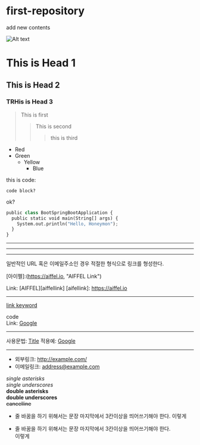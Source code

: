 # first-repository
add new contents

![Alt text](/Path/to/img.jpg)

# This is Head 1
## This is Head 2
### TRHis is Head 3

> This is first
>  > This is second
>  >   > this is third

* Red
* Green
  * Yellow
    * Blue

this is code:

    code block?
  
ok?


```python
public class BootSpringBootApplication {
  public static void main(String[] args) {
    System.out.println("Hello, Honeymon");
  }
}
```


* * *
***
- - -

일반적인 URL 혹은 이메일주소인 경우 적절한 형식으로 링크를 형성한다.

[아이펠]:(https://aiffel.io, "AIFFEL Link")

Link: [AIFFEL][aiffellink]
[aifellink]: https://aiffel.io

- - -
[link keyword][id]

[id]: URL "Optional Title here"

code   
Link: [Google][googlelink]

[googlelink]: https://google.com "Go google"

- - -
사용문법: [Title](link)
적용예: [Google](https://google.com, "google link")
- - -
* 외부링크: <http://example.com/>
* 이메일링크: <address@example.com>

*single asterisks*   
_single underscores_   
**double asterisks**   
__double underscores__   
~~cancelline~~

* 줄 바꿈을 하기 위해서는 문장 마지막에서 3칸이상을 띄어쓰기해야 한다. 
이렇게

* 줄 바꿈을 하기 위해서는 문장 마지막에서 3칸이상을 띄어쓰기해야 한다.   
이렇게
